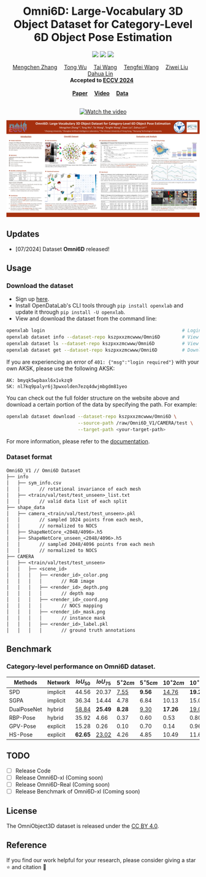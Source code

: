 <div align="center">

# Omni6D: Large-Vocabulary 3D Object Dataset for Category-Level 6D Object Pose Estimation
<p align="center">
<a href=""><img src="https://img.shields.io/badge/ArXiv-Paper-<color>"></a>
<a href="https://www.youtube.com/watch?v=BKyw51bUhZs"><img src="https://img.shields.io/static/v1?label=Youtube&message=Video&color=orange"></a>
<a href="https://openxlab.org.cn/datasets/kszpxxzmcwww/Omni6D"><img src="https://img.shields.io/static/v1?label=Openxlab&message=Data&color=blue"></a>
</a>
</p>

<div><center>
    <a href='https://github.com/kszpxxzmc/' target='_blank'>Mengchen Zhang</a>&emsp;
    <a href='https://wutong16.github.io/' target='_blank'>Tong Wu</a>&emsp;
    <a href='https://tai-wang.github.io/' target='_blank'>Tai Wang</a>&emsp;
    <a href='https://tengfei-wang.github.io/' target='_blank'>Tengfei Wang</a>&emsp;
    <a href='https://liuziwei7.github.io/' target='_blank'>Ziwei Liu</a>&emsp;
    <a href='http://dahua.me/' target='_blank'>Dahua Lin</a>&emsp;</center>
</div>

<center><strong>Accepted to <a href='https://eccv2024.ecva.net/' target='_blank'>ECCV 2024</a>  </strong></center>

<div><center><strong><br>
    <a href='' target='_blank'>Paper</a>&emsp;
    <a href='https://www.youtube.com/watch?v=BKyw51bUhZs' target='_blank'>Video</a>&emsp;
    <a href='https://openxlab.org.cn/datasets/kszpxxzmcwww/Omni6D' target='_blank'>Data</a>&emsp;
  </strong></center>
</div>

<br>

[![Watch the video](https://img.youtube.com/vi/BKyw51bUhZs/0.jpg)](https://www.youtube.com/watch?v=BKyw51bUhZs)

![](assets/poster.png)


</div>

## Updates
- [07/2024] Dataset **Omni6D** released!

## Usage

### Download the dataset

- Sign up [here](https://sso.openxlab.org.cn/login).
- Install OpenDataLab's CLI tools through `pip install openxlab` and update it through `pip install -U openxlab`.
- View and download the dataset from the command line:

```bash
openxlab login                                                  # Login, input AK/SK
openxlab dataset info --dataset-repo kszpxxzmcwww/Omni6D        # View dataset info
openxlab dataset ls --dataset-repo kszpxxzmcwww/Omni6D	        # View a list of dataset files
openxlab dataset get --dataset-repo kszpxxzmcwww/Omni6D         # Download the whole dataset (the compressed files require approximately 388.9GB of storage)
```

If you are experiencing an error of `401: {"msg":"login required"}` with your own AKSK, please use the following AKSK:
```
AK: bmyqk5wpbaxl6x1vkzq9
SK: nl7kq9palyr6j3pwxolden7ezq4dwjmbgdm81yeo
```

You can check out the full folder structure on the website above and download a certain portion of the data by specifying the path. For example:

```bash
openxlab dataset download --dataset-repo kszpxxzmcwww/Omni6D \
                          --source-path /raw/Omni6D_V1/CAMERA/test \
                          --target-path <your-target-path>
```

For more information, please refer to the [documentation](https://openxlab.org.cn/docs/developers/%E6%95%B0%E6%8D%AE%E9%9B%86/%E6%95%B0%E6%8D%AE%E9%9B%86CLI%EF%BC%88%E5%91%BD%E4%BB%A4%E8%A1%8C%E5%B7%A5%E5%85%B7%EF%BC%89.html).

### Dataset format

```
Omni6D_V1 // Omni6D Dataset
├── info
│   ├── sym_info.csv 
│   │       // rotational invariance of each mesh
│   ├── <train/val/test/test_unseen>_list.txt
│   │       // valid data list of each split
├── shape_data               
│   ├── camera_<train/val/test/test_unseen>.pkl
│   │       // sampled 1024 points from each mesh, 
│   │       // normalized to NOCS
│   ├── ShapeNetCore_<2048/4096>.h5
│   ├── ShapeNetCore_unseen_<2048/4096>.h5
│   │       // sampled 2048/4096 points from each mesh
│   │       // normalized to NOCS
├── CAMERA         
│   ├── <train/val/test/test_unseen>
│   │   ├── <scene_id>
│   │   │   ├── <render_id>_color.png
│   │   │   │       // RGB image
│   │   │   ├── <render_id>_depth.png
│   │   │   │       // depth map
│   │   │   ├── <render_id>_coord.png
│   │   │   │       // NOCS mapping
│   │   │   ├── <render_id>_mask.png
│   │   │   │       // instance mask
│   │   │   ├── <render_id>_label.pkl
│   │   │   │       // ground truth annotations
```
## Benchmark
### Category-level performance on Omni6D dataset.
| Methods     | Network  | $IoU_{50}$   | $IoU_{75}$   | $5^\circ2cm$ | $5^\circ5cm$ | $10^\circ2cm$ | $10^\circ5cm$ | $5^\circ$   | $10^\circ$   | $2cm$        | $5cm$        |
| ----------- | -------- | ------------ | ------------ | ------------ | ------------ | ------------- | ------------- | ----------- | ------------ | ------------ | ------------ |
| SPD         | implicit | 44.56        | 20.37        | <u>7.55</u>  | **9.56**     | <u>14.76</u>  | **19.23**     | **10.68**   | **21.02**    | 37.49        | 70.09        |
| SGPA        | implicit | 36.34        | 14.44        | 4.78         | 6.84         | 10.13         | 15.03         | 8.49        | 17.73        | 25.57        | 59.18        |
| DualPoseNet | hybrid   | <u>58.84</u> | **25.49**    | **8.28**     | <u>9.30</u>  | **17.26**     | <u>19.05</u>  | <u>9.38</u> | <u>19.18</u> | <u>73.82</u> | <u>96.37</u> |
| RBP-Pose    | hybrid   | 35.92        | 4.66         | 0.37         | 0.60         | 0.53          | 0.80          | 0.75        | 0.96         | 39.73        | 83.55        |
| GPV-Pose    | explicit | 15.28        | 0.26         | 0.10         | 0.70         | 0.14          | 0.96          | 2.25        | 2.96         | 5.31         | 33.70        |
| HS-Pose     | explicit | **62.65**    | <u>23.02</u> | 4.26         | 4.85         | 10.49         | 11.61         | 4.96        | 11.75        | **80.93**    | **97.78**    |

## TODO

- [ ] Release Code
- [ ] Release Omni6D-xl (Coming soon)
- [ ] Release Omni6D-Real (Coming soon)
- [ ] Release Benchmark of  Omni6D-xl (Coming soon)

## License
The OmniObject3D dataset is released under the [CC BY 4.0](https://creativecommons.org/licenses/by/4.0/).

## Reference
If you find our work helpful for your research, please consider giving a star ⭐ and citation 📝
